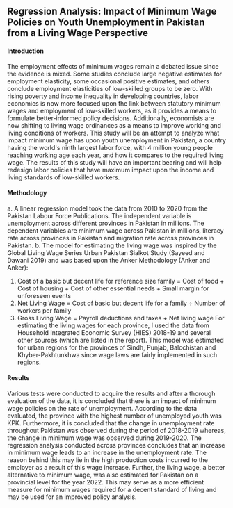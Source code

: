 ## Regression Analysis: Impact of Minimum Wage Policies on Youth Unemployment in Pakistan   from a Living Wage Perspective

#### Introduction
The employment effects of minimum wages remain a debated issue since the evidence is mixed. Some studies conclude large negative estimates for employment elasticity, some occasional positive estimates, and others conclude employment elasticities of low-skilled groups to be zero. With rising poverty and income inequality in developing countries, labor economics is now more focused upon the link between statutory minimum wages and employment of low-skilled workers, as it provides a means to formulate better-informed policy decisions. Additionally, economists are now shifting to living wage ordinances as a means to improve working and living conditions of workers. This study will be an attempt to analyze what impact minimum wage has upon youth unemployment in Pakistan, a country having the world's ninth largest labor force, with 4 million young people reaching working age each year, and how it compares to the required living wage. The results of this study will have an important bearing and will help redesign labor policies that have maximum impact upon the income and living standards of low-skilled workers.

#### Methodology
a. A linear regression model took the data from 2010 to 2020 from the Pakistan Labour Force Publications. The independent variable is unemployment across different provinces in Pakistan in millions. The dependent variables are minimum wage across Pakistan in millions, literacy rate across provinces in Pakistan and migration rate across provinces in Pakistan.
b. The model for estimating the living wage was inspired by the Global Living Wage Series Urban Pakistan Sialkot Study (Sayeed and Dawani 2019) and was based upon the Anker Methodology (Anker and Anker):
1)	Cost of a basic but decent life for reference size family = Cost of food + Cost of housing + Cost of other essential needs + Small margin for unforeseen events
2)	Net Living Wage = Cost of basic but decent life for a family ÷ Number of workers per family
3)	Gross Living Wage = Payroll deductions and taxes + Net living wage
For estimating the living wages for each province, I used the data from Household Integrated Economic Survey (HIES) 2018-19 and several other sources (which are listed in the report). This model was estimated for urban regions for the provinces of Sindh, Punjab, Balochistan and Khyber-Pakhtunkhwa since wage laws are fairly implemented in such regions.

#### Results
Various tests were conducted to acquire the results and after a thorough evaluation of the data, it is concluded that there is an impact of minimum wage policies on the rate of unemployment. According to the data evaluated, the province with the highest number of unemployed youth was KPK. Furthermore, it is concluded that the change in unemployment rate throughout Pakistan was observed during the period of 2018-2019 whereas, the change in minimum wage was observed during 2019-2020. The regression analysis conducted across provinces concludes that an increase in minimum wage leads to an increase in the unemployment rate. The reason behind this may lie in the high production costs incurred to the employer as a result of this wage increase. Further, the living wage, a better alternative to minimum wage, was also estimated for Pakistan on a provincial level for the year 2022. This may serve as a more efficient measure for minimum wages required for a decent standard of living and may be used for an improved policy analysis.
